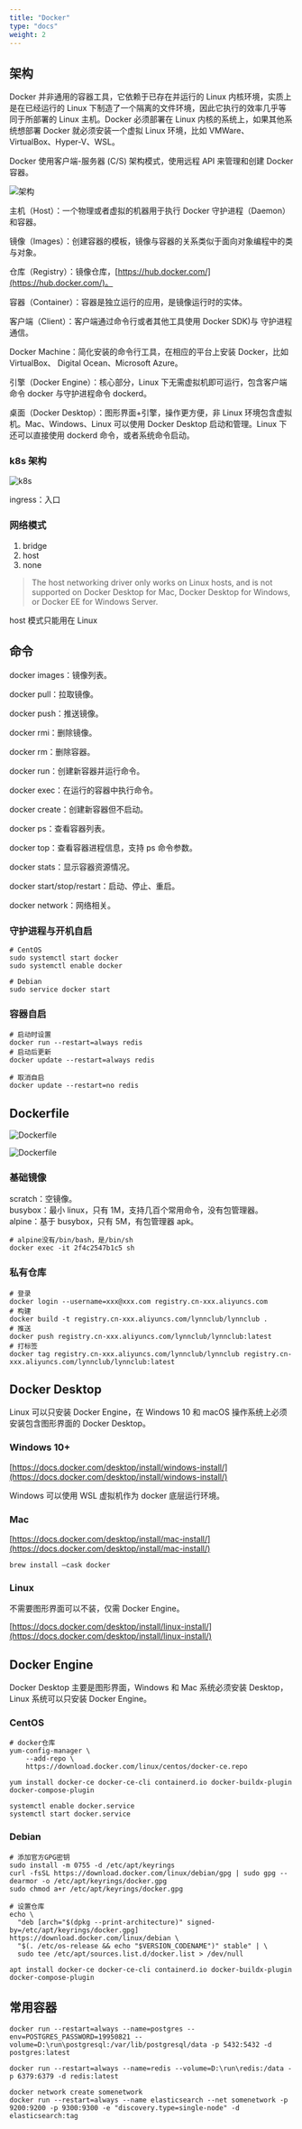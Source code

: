 ```yaml
---
title: "Docker"
type: "docs"
weight: 2
---
```


## 架构

Docker 并非通用的容器工具，它依赖于已存在并运行的 Linux 内核环境，实质上是在已经运行的 Linux 下制造了一个隔离的文件环境，因此它执行的效率几乎等同于所部署的 Linux 主机。Docker 必须部署在 Linux 内核的系统上，如果其他系统想部署 Docker 就必须安装一个虚拟 Linux 环境，比如 VMWare、VirtualBox、Hyper-V、WSL。

Docker 使用客户端-服务器 (C/S) 架构模式，使用远程 API 来管理和创建 Docker 容器。

![架构](image.png)

主机（Host）：一个物理或者虚拟的机器用于执行 Docker 守护进程（Daemon）和容器。

镜像（Images）：创建容器的模板，镜像与容器的关系类似于面向对象编程中的类与对象。

仓库（Registry）：镜像仓库，[https://hub.docker.com/](https://hub.docker.com/)。

容器（Container）：容器是独立运行的应用，是镜像运行时的实体。

客户端（Client）：客户端通过命令行或者其他工具使用 Docker SDK)与 守护进程通信。

Docker Machine：简化安装的命令行工具，在相应的平台上安装 Docker，比如 VirtualBox、 Digital Ocean、Microsoft Azure。

引擎（Docker Engine）：核心部分，Linux 下无需虚拟机即可运行，包含客户端命令 docker 与守护进程命令 dockerd。

桌面（Docker Desktop）：图形界面+引擎，操作更方便，非 Linux 环境包含虚拟机。Mac、Windows、Linux 可以使用 Docker Desktop 启动和管理。Linux 下还可以直接使用 dockerd 命令，或者系统命令启动。

### k8s 架构

![k8s](k8s.png)

ingress：入口

### 网络模式

1. bridge
2. host
3. none

> The host networking driver only works on Linux hosts, and is not supported on Docker Desktop for Mac, Docker Desktop for Windows, or Docker EE for Windows Server.

host 模式只能用在 Linux

## 命令

docker images：镜像列表。

docker pull：拉取镜像。

docker push：推送镜像。

docker rmi：删除镜像。

docker rm：删除容器。

docker run：创建新容器并运行命令。

docker exec：在运行的容器中执行命令。

docker create：创建新容器但不启动。

docker ps：查看容器列表。

docker top：查看容器进程信息，支持 ps 命令参数。

docker stats：显示容器资源情况。

docker start/stop/restart：启动、停止、重启。

docker network：网络相关。

### 守护进程与开机自启

```shell
# CentOS
sudo systemctl start docker
sudo systemctl enable docker

# Debian
sudo service docker start
```

### 容器自启

```shell
# 启动时设置
docker run --restart=always redis
# 启动后更新
docker update --restart=always redis

# 取消自启
docker update --restart=no redis
```

## Dockerfile

![Dockerfile](image_1.png)

![Dockerfile](image_2.png)

### 基础镜像

scratch：空镜像。  
busybox：最小 linux，只有 1M，支持几百个常用命令，没有包管理器。  
alpine：基于 busybox，只有 5M，有包管理器 apk。

```shell
# alpine没有/bin/bash，是/bin/sh
docker exec -it 2f4c2547b1c5 sh
```

### 私有仓库

```shell
# 登录
docker login --username=xxx@xxx.com registry.cn-xxx.aliyuncs.com
# 构建
docker build -t registry.cn-xxx.aliyuncs.com/lynnclub/lynnclub .
# 推送
docker push registry.cn-xxx.aliyuncs.com/lynnclub/lynnclub:latest
# 打标签
docker tag registry.cn-xxx.aliyuncs.com/lynnclub/lynnclub registry.cn-xxx.aliyuncs.com/lynnclub/lynnclub:latest
```

## Docker Desktop

Linux 可以只安装 Docker Engine，在 Windows 10 和 macOS 操作系统上必须安装包含图形界面的 Docker Desktop。

### Windows 10+

[https://docs.docker.com/desktop/install/windows-install/](https://docs.docker.com/desktop/install/windows-install/)

Windows 可以使用 WSL 虚拟机作为 docker 底层运行环境。

### Mac

[https://docs.docker.com/desktop/install/mac-install/](https://docs.docker.com/desktop/install/mac-install/)

```shell
brew install –cask docker
```

### Linux

不需要图形界面可以不装，仅需 Docker Engine。

[https://docs.docker.com/desktop/install/linux-install/](https://docs.docker.com/desktop/install/linux-install/)

## Docker Engine

Docker Desktop 主要是图形界面，Windows 和 Mac 系统必须安装 Desktop，Linux 系统可以只安装 Docker Engine。

### CentOS

```shell
# docker仓库
yum-config-manager \
    --add-repo \
    https://download.docker.com/linux/centos/docker-ce.repo

yum install docker-ce docker-ce-cli containerd.io docker-buildx-plugin docker-compose-plugin

systemctl enable docker.service
systemctl start docker.service
```

### Debian

```shell
# 添加官方GPG密钥
sudo install -m 0755 -d /etc/apt/keyrings
curl -fsSL https://download.docker.com/linux/debian/gpg | sudo gpg --dearmor -o /etc/apt/keyrings/docker.gpg
sudo chmod a+r /etc/apt/keyrings/docker.gpg

# 设置仓库
echo \
  "deb [arch="$(dpkg --print-architecture)" signed-by=/etc/apt/keyrings/docker.gpg] https://download.docker.com/linux/debian \
  "$(. /etc/os-release && echo "$VERSION_CODENAME")" stable" | \
  sudo tee /etc/apt/sources.list.d/docker.list > /dev/null

apt install docker-ce docker-ce-cli containerd.io docker-buildx-plugin docker-compose-plugin
```

## 常用容器

```shell
docker run --restart=always --name=postgres --env=POSTGRES_PASSWORD=19950821 --volume=D:\run\postgresql:/var/lib/postgresql/data -p 5432:5432 -d postgres:latest

docker run --restart=always --name=redis --volume=D:\run\redis:/data -p 6379:6379 -d redis:latest

docker network create somenetwork
docker run --restart=always --name elasticsearch --net somenetwork -p 9200:9200 -p 9300:9300 -e "discovery.type=single-node" -d elasticsearch:tag
```
